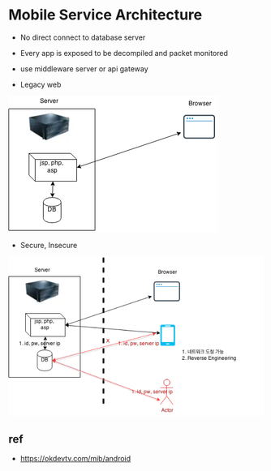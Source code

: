 # Mobile Service Architecture
* No direct connect to database server
* Every app is exposed to be decompiled and packet monitored
* use middleware server or api gateway


* Legacy web
<img src="images/MobileServiceArchitecture1.webp">

* Secure, Insecure
<img src="images/MobileServiceArchitecture2.webp">

## ref
* https://okdevtv.com/mib/android

